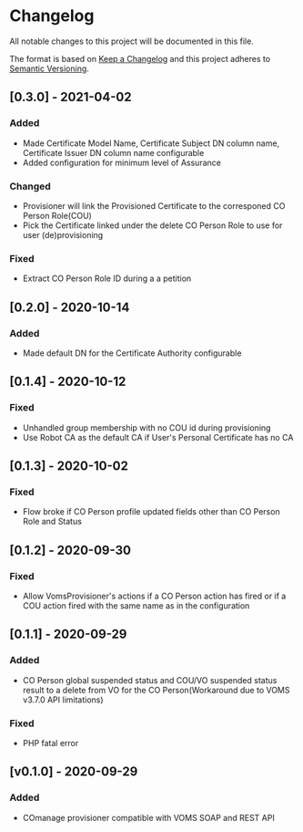 # Changelog

All notable changes to this project will be documented in this file.

The format is based on [Keep a Changelog](https://keepachangelog.com/en/1.0.0/)
and this project adheres to [Semantic Versioning](https://semver.org/spec/v2.0.0.html).

## [0.3.0] - 2021-04-02
### Added
- Made Certificate Model Name, Certificate Subject DN column name, Certificate Issuer DN column name configurable
- Added configuration for minimum level of Assurance

### Changed
- Provisioner will link the Provisioned Certificate to the corresponed CO Person Role(COU)
- Pick the Certificate linked under the delete CO Person Role to use for user (de)provisioning

### Fixed
- Extract CO Person Role ID during a a petition


## [0.2.0] - 2020-10-14
### Added
- Made default DN for the Certificate Authority configurable

## [0.1.4] - 2020-10-12
### Fixed
- Unhandled group membership with no COU id during provisioning
- Use Robot CA as the default CA if User's Personal Certificate has no CA

## [0.1.3] - 2020-10-02
### Fixed
- Flow broke if CO Person profile updated fields other than CO Person Role and Status

## [0.1.2] - 2020-09-30
### Fixed
- Allow VomsProvisioner's actions if a CO Person action has fired or if a COU action fired with the same name as in the configuration

## [0.1.1] - 2020-09-29
### Added
- CO Person global suspended status and COU/VO suspended status result to a delete from VO for the CO Person(Workaround due to VOMS v3.7.0 API limitations)

### Fixed
- PHP fatal error

## [v0.1.0] - 2020-09-29
### Added
- COmanage provisioner compatible with VOMS SOAP and REST API
